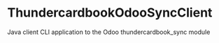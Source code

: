 # ThundercardbookOdooSyncClient
Java client CLI application to the Odoo thundercardbook_sync module
